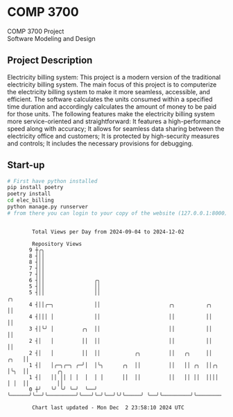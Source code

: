 # COMP 3700
COMP 3700 Project  
Software Modeling and Design
## Project Description
Electricity billing system: This project is a modern version of the traditional electricity billing system. The main focus of this project is to computerize the electricity billing system to make it more seamless, accessible, and efficient. The software calculates the units consumed within a specified time duration and accordingly calculates the amount of money to be paid for those units. The following features make the electricity billing system more service-oriented and straightforward: It features a high-performance speed along with accuracy; It allows for seamless data sharing between the electricity office and customers; It is protected by high-security measures and controls; It includes the necessary provisions for debugging.

## Start-up
```bash
# First have python installed
pip install poetry
poetry install
cd elec_billing
python manage.py runserver
# from there you can login to your copy of the website (127.0.0.1:8000), default creds are admin/admin
```

```

        Total Views per Day from 2024-09-04 to 2024-12-02

        Repository Views
       9 ┼╭╮
       8 ┤││
       8 ┤││
       7 ┤││
       7 ┤││
       6 ┤││                ╭╮
       5 ┤││                ││
       5 ┤││                ││                                                ╭╮
       4 ┤││╭─╮             ││                      ╭╮          ╭╮            ││
       4 ┤│││ │             ││                      ││          ││            ││
       3 ┤│╰╯ │         ╭╮  ││                      ││          ││            ││
       2 ┤│   │         ││  ││                      ││          ││            ││
       2 ┤│   │         ││  ││           ╭╮         ││   ╭╮     ││       ╭╮   ││
       1 ┤│   │╭─╮╭─╮ ╭─╯│  │╰╮      ╭╮  ││         ││   ││ ╭╮  ││╭╮     │╰╮  ││         ╭╮
       1 ┤│   ││ ││ │ │  │  │ │      ││  ││         ││   ││ ││  ││││     │ │  ││         ││
       0 ┼╯   ╰╯ ╰╯ ╰─╯  ╰──╯ ╰──────╯╰──╯╰─────────╯╰───╯╰─╯╰──╯╰╯╰─────╯ ╰──╯╰─────────╯╰────────

        Chart last updated - Mon Dec  2 23:58:10 2024 UTC
        
```
